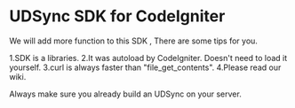 UDSync SDK for CodeIgniter
=============

We will add more function to this SDK , There are some tips for you.

1.SDK is a libraries.
2.It was autoload by CodeIgniter. Doesn't need to load it yourself.
3.curl is always faster than "file_get_contents".
4.Please read our wiki.

Always make sure you already build an UDSync on your server.
